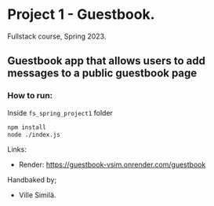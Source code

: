 # Project 1 - Guestbook.
Fullstack course, Spring 2023.
## Guestbook app that allows users to add messages to a public guestbook page

### How to run:
Inside `fs_spring_project1` folder 
```bash
npm install
node ./index.js
```


Links:
- Render: https://guestbook-vsim.onrender.com/guestbook
    

Handbaked by;
- Ville Similä.
